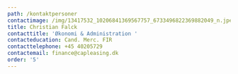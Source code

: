 ```yaml
---
path: /kontaktpersoner
contactimage: /img/13417532_10206841369567757_6733496822369882049_n.jpeg
title: Christian Falck
contacttitle: 'Økonomi & Administration '
contacteducation: Cand. Merc. FIR
contacttelephone: +45 40205729
contactemail: finance@capleasing.dk
order: '5'
---
```

